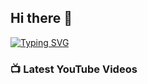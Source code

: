 ## Hi there 👋

[![Typing SVG](https://readme-typing-svg.herokuapp.com?size=12&width=600&lines=high-tech+company+focused+on+building+and+delivering+innovative+telecommunications+solutions+worldwide)](https://git.io/typing-svg)

### 📺 Latest YouTube Videos

<!-- BLOG-POST-LIST:START -->
<!-- BLOG-POST-LIST:END -->

<!--

**Here are some ideas to get you started:**


🙋‍♀️ A short introduction - what is your organization all about?
🌈 Contribution guidelines - how can the community get involved?
👩‍💻 Useful resources - where can the community find your docs? Is there anything else the community should know?
🍿 Fun facts - what does your team eat for breakfast?
🧙 Remember, you can do mighty things with the power of [Markdown](https://docs.github.com/github/writing-on-github/getting-started-with-writing-and-formatting-on-github/basic-writing-and-formatting-syntax)
-->
